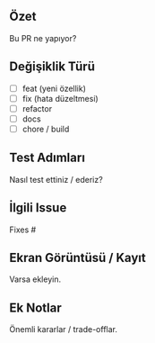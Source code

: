 ## Özet
Bu PR ne yapıyor?

## Değişiklik Türü
- [ ] feat (yeni özellik)
- [ ] fix (hata düzeltmesi)
- [ ] refactor
- [ ] docs
- [ ] chore / build

## Test Adımları
Nasıl test ettiniz / ederiz?

## İlgili Issue
Fixes #

## Ekran Görüntüsü / Kayıt
Varsa ekleyin.

## Ek Notlar
Önemli kararlar / trade-offlar.
